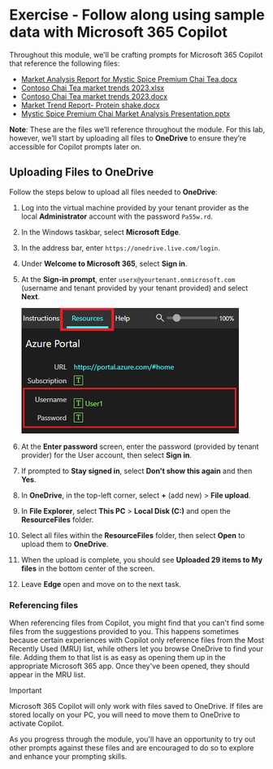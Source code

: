 # Exercise - Follow along using sample data with Microsoft 365 Copilot

Throughout this module, we'll be crafting prompts for Microsoft 365 Copilot that reference the following files:

- [Market Analysis Report for Mystic Spice Premium Chai Tea.docx](https://go.microsoft.com/fwlink/?linkid=2268826)
- [Contoso Chai Tea market trends 2023.xlsx](https://go.microsoft.com/fwlink/?linkid=2268822)
- [Contoso Chai Tea market trends 2023.docx](https://go.microsoft.com/fwlink/?linkid=2269122)
- [Market Trend Report- Protein shake.docx](https://go.microsoft.com/fwlink/?linkid=2268827)
- [Mystic Spice Premium Chai Market Analysis Presentation.pptx](https://go.microsoft.com/fwlink/?linkid=2268768)

**Note**: These are the files we’ll reference throughout the module. For this lab, however, we’ll start by uploading all files to **OneDrive** to ensure they’re accessible for Copilot prompts later on.

## Uploading Files to OneDrive

Follow the steps below to upload all files needed to **OneDrive**:

1. Log into the virtual machine provided by your tenant provider as the local **Administrator** account with the password `Pa55w.rd`.
2. In the Windows taskbar, select **Microsoft Edge**.
3. In the address bar, enter `https://onedrive.live.com/login`.
4. Under **Welcome to Microsoft 365**, select **Sign in**.
5. At the **Sign-in prompt**, enter `userx@yourtenant.onmicrosoft.com` (username and tenant provided by your tenant provided) and select **Next**.

    [![Screenshot resource pane](../media/lab_resources_password.png)](../media/lab_resources_password.png#lightbox)

6. At the **Enter password** screen, enter the password (provided by tenant provider) for the User account, then select **Sign in**.
7. If prompted to **Stay signed in**, select **Don't show this again** and then **Yes**.
8. In **OneDrive**, in the top-left corner, select **+** (add new) > **File upload**.
9. In **File Explorer**, select **This PC** > **Local Disk (C:)** and open the **ResourceFiles** folder.
10. Select all files within the **ResourceFiles** folder, then select **Open** to upload them to **OneDrive**.
11. When the upload is complete, you should see **Uploaded 29 items to My files** in the bottom center of the screen.
12. Leave **Edge** open and move on to the next task.

### Referencing files

When referencing files from Copilot, you might find that you can't find some files from the suggestions provided to you. This happens sometimes because certain experiences with Copilot only reference files from the Most Recently Used (MRU) list, while others let you browse OneDrive to find your file. Adding them to that list is as easy as opening them up in the appropriate Microsoft 365 app.  Once they've been opened, they should appear in the MRU list.

> [!IMPORTANT]
> Microsoft 365 Copilot  will only work with files saved to OneDrive. If files are stored locally on your PC, you will need to move them to OneDrive to activate Copilot.

As you progress through the module, you'll have an opportunity to try out other prompts against these files and are encouraged to do so to explore and enhance your prompting skills.
